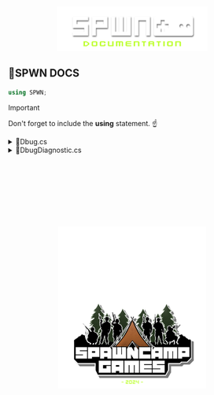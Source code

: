 <!-- Centered top image -->
<p align="center">
  <img src="https://github.com/SpawnCampGames/Documentation/blob/main/gfx/SPWN_DOC.png" width="307" height="91" alt="SPWN Logo">
</p>

## 📗SPWN DOCS
```csharp
using SPWN;
```

>[!IMPORTANT]
> Don't forget to include the **using** statement. ☝️

<details>
<summary>📗Dbug.cs</summary>
  
> Custom Debug.Log Extensions
  
#### Regular Logs
```csharp
Dbug.Log(msg);
Dbug.Warning(msg);
Dbug.Error(msg);
```
#### Colored Logs
```csharp
Dbug.Red(msg);
Dbug.Orange(msg);
Dbug.Yellow(msg);
Dbug.Green(msg);
Dbug.Blue(msg);
Dbug.Indigo(msg);
Dbug.Violet(msg);
```
#### Stylized Logs
```csharp
Dbug.Bold(msg);
Dbug.Italic(msg);
Dbug.Underline(msg);
Dbug.Strikethrough(msg);
```
```csharp
Dbug.Emphasis(msg);
```

#### 🍦Chose your flavor.
```csharp
Dbug.MyLog(msg, #FFFFFF, false, false, false, false);
```
`msg, #hexcolor, bold, italic, underline, strikethrough`
</details>

<details>
<summary>📗DbugDiagnostic.cs</summary>

> Cycles through all `Dbug.Log`s



</details>

<!-- Start Whitespace /-->
&nbsp;  
&nbsp;  
&nbsp;  
&nbsp;  
&nbsp;  
&nbsp;  
&nbsp;  
<!-- End Whitespace /-->

<!-- Centered bottom image with scaling -->
<p align="center">
  <img src="https://github.com/SpawnCampGames/Documentation/blob/main/gfx/SpawnCampGames_DOC.png" width="300" alt="SpawnCampGames">
</p>
